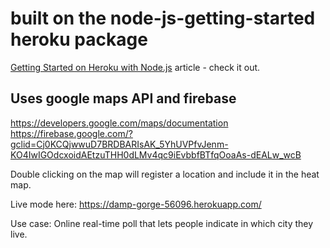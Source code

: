 # built on the node-js-getting-started heroku package

[Getting Started on Heroku with Node.js](https://devcenter.heroku.com/articles/getting-started-with-nodejs) article - check it out.

## Uses google maps API and firebase
https://developers.google.com/maps/documentation
https://firebase.google.com/?gclid=Cj0KCQjwwuD7BRDBARIsAK_5YhUVPfvJenm-KO4IwIGOdcxoidAEtzuTHH0dLMv4qc9iEvbbfBTfqOoaAs-dEALw_wcB

Double clicking on the map will register a location and include it in the heat map.

Live mode here: 
https://damp-gorge-56096.herokuapp.com/

Use case:
Online real-time poll that lets people indicate in which city they live.

